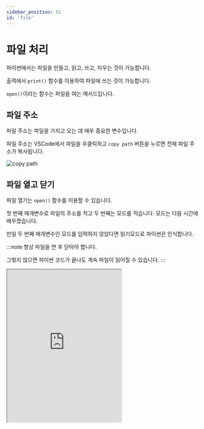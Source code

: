 ```yaml
---
sidebar_position: 51
id: 'file'
---
```


# 파일 처리

파이썬에서는 파일을 만들고, 읽고, 쓰고, 지우는 것이 가능합니다.

출력에서 `print()` 함수를 이용하여 파일에 쓰는 것이 가능합니다.

`open()`이라는 함수는 파일을 여는 메서드입니다.

## 파일 주소

파일 주소는 파일을 가지고 오는 데 매우 중요한 변수입니다.

파일 주소는 VSCode에서 파일을 우클릭하고 `copy path` 버튼을 누르면 전체 파일 주소가 복사됩니다.

![copy path](/img/python/file/copy_path.png)

## 파일 열고 닫기

파일 열기는 `open()` 함수를 이용할 수 있습니다.

첫 번째 매개변수로 파일의 주소를 적고 두 번째는 모드를 적습니다. 모드는 다음 시간에 배우겠습니다.

만일 두 번째 매개변수인 모드를 입력하지 않았다면 읽기모드로 파이썬은 인식합니다.

:::note
항상 파일을 연 후 닫아야 합니다.

그렇지 않으면 파이썬 코드가 끝나도 계속 파일이 읽어질 수 있습니다.
:::

<iframe title="Python Playground" src="https://trinket.io/embed/python3/5755f85207" height="400" />

## 인코딩

키보드에 존재하지 않는 문자나 이모지를 읽기 위해서는 인코딩이라는 옵션을 사용해야 합니다.

파이썬은 기본적으로 Ascii Code 형식을 지원하지만 이모지의 경우는 `UTF-8`를 사용하기 때문에 인코딩을 사용하여 변환해줘야 합니다.

```py
mainFile = open("example.txt", "r", encoding="UTF-8")
mainFile.close()
```

:::note
`r`의 의미에 대해 자세히 알아보겠습니다.
